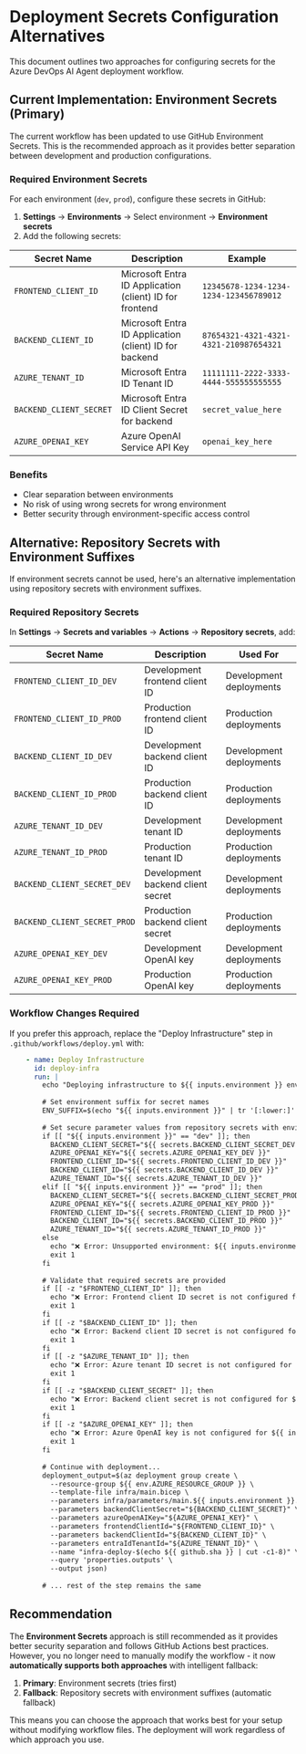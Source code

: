 # Deployment Secrets Configuration Alternatives

This document outlines two approaches for configuring secrets for the Azure DevOps AI Agent deployment workflow.

## Current Implementation: Environment Secrets (Primary)

The current workflow has been updated to use GitHub Environment Secrets. This is the recommended approach as it provides better separation between development and production configurations.

### Required Environment Secrets

For each environment (`dev`, `prod`), configure these secrets in GitHub:

1. **Settings** → **Environments** → Select environment → **Environment secrets**
2. Add the following secrets:

| Secret Name | Description | Example |
|-------------|-------------|---------|
| `FRONTEND_CLIENT_ID` | Microsoft Entra ID Application (client) ID for frontend | `12345678-1234-1234-1234-123456789012` |
| `BACKEND_CLIENT_ID` | Microsoft Entra ID Application (client) ID for backend | `87654321-4321-4321-4321-210987654321` |
| `AZURE_TENANT_ID` | Microsoft Entra ID Tenant ID | `11111111-2222-3333-4444-555555555555` |
| `BACKEND_CLIENT_SECRET` | Microsoft Entra ID Client Secret for backend | `secret_value_here` |
| `AZURE_OPENAI_KEY` | Azure OpenAI Service API Key | `openai_key_here` |

### Benefits
- Clear separation between environments
- No risk of using wrong secrets for wrong environment
- Better security through environment-specific access control

## Alternative: Repository Secrets with Environment Suffixes

If environment secrets cannot be used, here's an alternative implementation using repository secrets with environment suffixes.

### Required Repository Secrets

In **Settings** → **Secrets and variables** → **Actions** → **Repository secrets**, add:

| Secret Name | Description | Used For |
|-------------|-------------|----------|
| `FRONTEND_CLIENT_ID_DEV` | Development frontend client ID | Development deployments |
| `FRONTEND_CLIENT_ID_PROD` | Production frontend client ID | Production deployments |
| `BACKEND_CLIENT_ID_DEV` | Development backend client ID | Development deployments |
| `BACKEND_CLIENT_ID_PROD` | Production backend client ID | Production deployments |
| `AZURE_TENANT_ID_DEV` | Development tenant ID | Development deployments |
| `AZURE_TENANT_ID_PROD` | Production tenant ID | Production deployments |
| `BACKEND_CLIENT_SECRET_DEV` | Development backend client secret | Development deployments |
| `BACKEND_CLIENT_SECRET_PROD` | Production backend client secret | Production deployments |
| `AZURE_OPENAI_KEY_DEV` | Development OpenAI key | Development deployments |
| `AZURE_OPENAI_KEY_PROD` | Production OpenAI key | Production deployments |

### Workflow Changes Required

If you prefer this approach, replace the "Deploy Infrastructure" step in `.github/workflows/deploy.yml` with:

```yaml
    - name: Deploy Infrastructure
      id: deploy-infra
      run: |
        echo "Deploying infrastructure to ${{ inputs.environment }} environment..."
        
        # Set environment suffix for secret names
        ENV_SUFFIX=$(echo "${{ inputs.environment }}" | tr '[:lower:]' '[:upper:]')
        
        # Set secure parameter values from repository secrets with environment suffix
        if [[ "${{ inputs.environment }}" == "dev" ]]; then
          BACKEND_CLIENT_SECRET="${{ secrets.BACKEND_CLIENT_SECRET_DEV }}"
          AZURE_OPENAI_KEY="${{ secrets.AZURE_OPENAI_KEY_DEV }}"
          FRONTEND_CLIENT_ID="${{ secrets.FRONTEND_CLIENT_ID_DEV }}"
          BACKEND_CLIENT_ID="${{ secrets.BACKEND_CLIENT_ID_DEV }}"
          AZURE_TENANT_ID="${{ secrets.AZURE_TENANT_ID_DEV }}"
        elif [[ "${{ inputs.environment }}" == "prod" ]]; then
          BACKEND_CLIENT_SECRET="${{ secrets.BACKEND_CLIENT_SECRET_PROD }}"
          AZURE_OPENAI_KEY="${{ secrets.AZURE_OPENAI_KEY_PROD }}"
          FRONTEND_CLIENT_ID="${{ secrets.FRONTEND_CLIENT_ID_PROD }}"
          BACKEND_CLIENT_ID="${{ secrets.BACKEND_CLIENT_ID_PROD }}"
          AZURE_TENANT_ID="${{ secrets.AZURE_TENANT_ID_PROD }}"
        else
          echo "❌ Error: Unsupported environment: ${{ inputs.environment }}"
          exit 1
        fi
        
        # Validate that required secrets are provided
        if [[ -z "$FRONTEND_CLIENT_ID" ]]; then
          echo "❌ Error: Frontend client ID secret is not configured for ${{ inputs.environment }} environment"
          exit 1
        fi
        if [[ -z "$BACKEND_CLIENT_ID" ]]; then
          echo "❌ Error: Backend client ID secret is not configured for ${{ inputs.environment }} environment"
          exit 1
        fi
        if [[ -z "$AZURE_TENANT_ID" ]]; then
          echo "❌ Error: Azure tenant ID secret is not configured for ${{ inputs.environment }} environment"
          exit 1
        fi
        if [[ -z "$BACKEND_CLIENT_SECRET" ]]; then
          echo "❌ Error: Backend client secret is not configured for ${{ inputs.environment }} environment"
          exit 1
        fi
        if [[ -z "$AZURE_OPENAI_KEY" ]]; then
          echo "❌ Error: Azure OpenAI key is not configured for ${{ inputs.environment }} environment"
          exit 1
        fi
        
        # Continue with deployment...
        deployment_output=$(az deployment group create \
          --resource-group ${{ env.AZURE_RESOURCE_GROUP }} \
          --template-file infra/main.bicep \
          --parameters infra/parameters/main.${{ inputs.environment }}.bicepparam \
          --parameters backendClientSecret="${BACKEND_CLIENT_SECRET}" \
          --parameters azureOpenAIKey="${AZURE_OPENAI_KEY}" \
          --parameters frontendClientId="${FRONTEND_CLIENT_ID}" \
          --parameters backendClientId="${BACKEND_CLIENT_ID}" \
          --parameters entraIdTenantId="${AZURE_TENANT_ID}" \
          --name "infra-deploy-$(echo ${{ github.sha }} | cut -c1-8)" \
          --query 'properties.outputs' \
          --output json)
        
        # ... rest of the step remains the same
```

## Recommendation

The **Environment Secrets** approach is still recommended as it provides better security separation and follows GitHub Actions best practices. However, you no longer need to manually modify the workflow - it now **automatically supports both approaches** with intelligent fallback:

1. **Primary**: Environment secrets (tries first)
2. **Fallback**: Repository secrets with environment suffixes (automatic fallback)

This means you can choose the approach that works best for your setup without modifying workflow files. The deployment will work regardless of which approach you use.